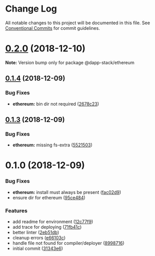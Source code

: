 # Change Log

All notable changes to this project will be documented in this file.
See [Conventional Commits](https://conventionalcommits.org) for commit guidelines.

# [0.2.0](https://github.com/Dapp-Stack/Dapp-Stack/compare/v0.1.6...v0.2.0) (2018-12-10)

**Note:** Version bump only for package @dapp-stack/ethereum





## [0.1.4](https://github.com/Dapp-Stack/Dapp-Stack/compare/v0.1.3...v0.1.4) (2018-12-09)


### Bug Fixes

* **ethereum:** bin dir not required ([2678c23](https://github.com/Dapp-Stack/Dapp-Stack/commit/2678c23))





## [0.1.3](https://github.com/Dapp-Stack/Dapp-Stack/compare/v0.1.2...v0.1.3) (2018-12-09)


### Bug Fixes

* **ethereum:** missing fs-extra ([5521503](https://github.com/Dapp-Stack/Dapp-Stack/commit/5521503))





# 0.1.0 (2018-12-09)


### Bug Fixes

* **ethereum:** install must always be present ([fac02d9](https://github.com/Dapp-Stack/Dapp-Stack/commit/fac02d9))
* ensure dir for ethereum ([95ce484](https://github.com/Dapp-Stack/Dapp-Stack/commit/95ce484))


### Features

* add readme for environment ([12c77f9](https://github.com/Dapp-Stack/Dapp-Stack/commit/12c77f9))
* add trace for deploying ([71fb41c](https://github.com/Dapp-Stack/Dapp-Stack/commit/71fb41c))
* better linter ([2eb51db](https://github.com/Dapp-Stack/Dapp-Stack/commit/2eb51db))
* cleanup errors ([e66103c](https://github.com/Dapp-Stack/Dapp-Stack/commit/e66103c))
* handle file not found for compiler/deployer ([8998716](https://github.com/Dapp-Stack/Dapp-Stack/commit/8998716))
* initial commit ([31343e6](https://github.com/Dapp-Stack/Dapp-Stack/commit/31343e6))
